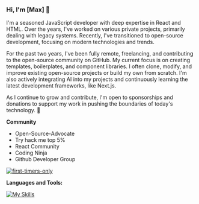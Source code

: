 ### Hi, I'm [Max] 👋

I'm a seasoned JavaScript developer with deep expertise in React and HTML. Over the years, I've worked on various private projects, primarily dealing with legacy systems. Recently, I've transitioned to open-source development, focusing on modern technologies and trends.

For the past two years, I've been fully remote, freelancing, and contributing to the open-source community on GitHub. My current focus is on creating templates, boilerplates, and component libraries. I often clone, modify, and improve existing open-source projects or build my own from scratch. I'm also actively integrating AI into my projects and continuously learning the latest development frameworks, like Next.js.

As I continue to grow and contribute, I'm open to sponsorships and donations to support my work in pushing the boundaries of today's technology. 👋 





**Community**
- Open-Source-Advocate
- Try hack me top 5%
- React Community
- Coding Ninja
- Github Developer Group

[![first-timers-only](https://img.shields.io/badge/first--timers--only-friendly-blue.svg?style=flat-square)](https://www.firsttimersonly.com/)
  
**Languages and Tools:**


[![My Skills](https://skillicons.dev/icons?i=html,css,js,react,nextjs,solidjs,alpinejs,bootstrap,vercel,materialui,netlify,tailwind,ai,d3,ps,cloudflare,firebase,bash,codepen,gulp,vscode,discord,twitter,github&perline=12)](https://skillicons.dev)
